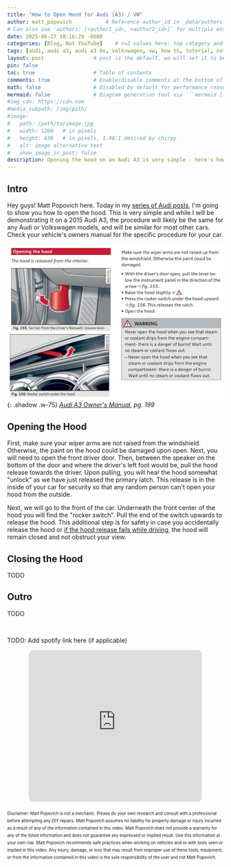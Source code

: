 ```yaml
---
title: "How to Open Hood for Audi (A3) / VW"
author: matt_popovich           # Reference author_id in _data/authors.yml
# Can also use `authors: [<author1_id>, <author2_id>]` for multiple entries
date: 2025-06-27 18:16:29 -0600
categories: [Blog, Not YouTube]    # <=2 values here: top category and sub category
tags: [audi, audi a3, audi a3 8v, volkswagen, vw, how to, tutorial, not youtube]                # TAG names should always be lowercase
layout: post                # post is the default, we will set it to be explicit
pin: false
toc: true                   # Table of contents
comments: true              # Enable/disable comments at the bottom of the post
math: false                 # Disabled by default for performance reasons
mermaid: false              # Diagram generation tool via ```mermaid [...]```
#img_cdn: https://cdn.com
#media_subpath: /img/path/
#image:
#   path: /path/to/image.jpg
#   width: 1200   # in pixels
#   height: 630   # in pixels, 1.90:1 desired by chirpy
#   alt: image alternative text
#   show_image_in_post: false
description: Opening the hood on an Audi A3 is very simple - here's how!
---
```


## Intro
Hey guys! Matt Popovich here. Today in my [series of Audi posts](/tags/audi/), I'm going to show you how to open the hood. This is very simple and while I will be demonstrating it on a 2015 Audi A3, the procedure will likely be the same for any Audi or Volkswagen models, and will be similar for most other cars. Check your vehicle's owners manual for the specific procedure for your car.

![](/assets/img/posts/2025-06-27-how-to-open-hood-for-audi-a3--vw/owners-manual_audi-a3_open-hood.jpg){: .shadow .w-75}
*[Audi A3 Owner's Manual](https://ownersmanuals2.com/d/71870/audi-a3-sedan-s3-sedan-2015-owners-manual), pg. 199*

## Opening the Hood
First, make sure your wiper arms are not raised from the windshield. Otherwise, the paint on the hood could be damaged upon open. Next, you will need to open the front driver door. Then, between the speaker on the bottom of the door and where the driver's left foot would be, pull the hood release towards the driver. Upon pulling, you will hear the hood somewhat "unlock" as we have just released the primary latch. This release is in the inside of your car for security so that any random person can't open your hood from the outside.

Next, we will go to the front of the car. Underneath the front center of the hood you will find the "rocker switch". Pull the end of the switch upwards to release the hood. This additional step is for safety in case you accidentally release the hood or [if the hood release fails while driving](https://youtu.be/n1lbpj6868o), the hood will remain closed and not obstruct your view.

## Closing the Hood
TODO

## Outro
TODO

&nbsp;

TODO: Add spotify link here (if applicable)
<div style="text-align:center">
<iframe
style="border-radius:12px"
src="https://open.spotify.com/embed/track/5fEThMYHHyoohPxqsCvz1l?utm_source=generator"
width="80%" height="352" frameBorder="0"
allowfullscreen=""
allow="autoplay; clipboard-write; encrypted-media; fullscreen; picture-in-picture"
loading="lazy">
</iframe>
</div>

<small><small>
Disclaimer:
Matt Popovich is not a mechanic. Please do your own research and consult with a professional before attempting any DIY repairs. Matt Popovich assumes no liability for property damage or injury incurred as a result of any of the information contained in this video. Matt Popovich does not provide a warranty for any of the listed information and does not guarantee any expressed or implied result. Use this information at your own risk. Matt Popovich recommends safe practices when working on vehicles and or with tools seen or implied in this video. Any injury, damage, or loss that may result from improper use of these tools, equipment, or from the information contained in this video is the sole responsibility of the user and not Matt Popovich.
</small></small>
